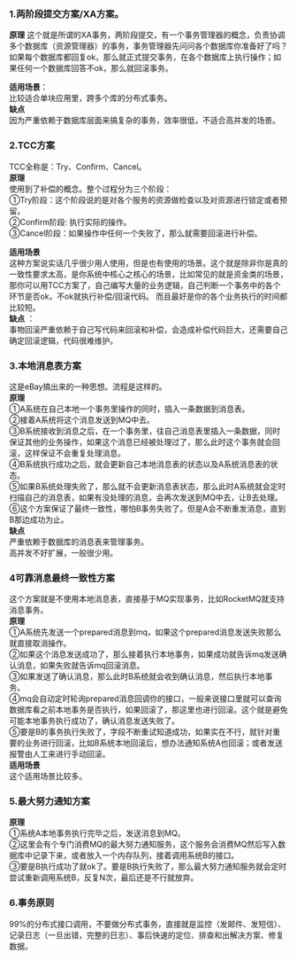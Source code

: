### 1.两阶段提交方案/XA方案。       
**原理** 这个就是所谓的XA事务，两阶段提交，有一个事务管理器的概念，负责协调多个数据库（资源管理器）的事务，事务管理器先问问各个数据库你准备好了吗？如果每个数据库都回复ok，那么就正式提交事务，在各个数据库上执行操作；如果任何一个数据库回答不ok，那么就回滚事务。    

**适用场景**：    
比较适合单块应用里，跨多个库的分布式事务。    
**缺点**      
因为严重依赖于数据库层面来搞复杂的事务，效率很低，不适合高并发的场景。          

### 2.TCC方案     
TCC全称是：Try、Confirm、Cancel。   
**原理**       
使用到了补偿的概念。整个过程分为三个阶段：         
①Try阶段：这个阶段说的是对各个服务的资源做检查以及对资源进行锁定或者预留。    
②Confirm阶段: 执行实际的操作。     
③Cancel阶段：如果操作中任何一个失败了，那么就需要回滚进行补偿。    

**适用场景**    
这种方案说实话几乎很少用人使用，但是也有使用的场景。这个就是除非你是真的一致性要求太高，是你系统中核心之核心的场景，比如常见的就是资金类的场景，那你可以用TCC方案了，自己编写大量的业务逻辑，自己判断一个事务中的各个环节是否ok，不ok就执行补偿/回滚代码。
而且最好是你的各个业务执行的时间都比较短。    
**缺点** ：     
事物回滚严重依赖于自己写代码来回滚和补偿，会造成补偿代码巨大，还需要自己确定回滚逻辑，代码很难维护。    

### 3.本地消息表方案     
这是eBay搞出来的一种思想。流程是这样的。     
**原理**      
①A系统在自己本地一个事务里操作的同时，插入一条数据到消息表。     
②接着A系统将这个消息发送到MQ中去。     
③B系统接收到消息之后，在一个事务里，往自己消息表里插入一条数据，同时保证其他的业务操作，如果这个消息已经被处理过了，那么此时这个事务就会回滚，这样保证不会重复处理消息。      
④B系统执行成功之后，就会更新自己本地消息表的状态以及A系统消息表的状态。    
⑤如果B系统处理失败了，那么就不会更新消息表状态，那么此时A系统就会定时扫描自己的消息表，如果有没处理的消息，会再次发送到MQ中去，让B去处理。     
⑥这个方案保证了最终一致性，哪怕B事务失败了。但是A会不断重发消息，直到B那边成功为止。     
**缺点**     
严重依赖于数据库的消息表来管理事务。     
高并发不好扩展，一般很少用。     

### 4可靠消息最终一致性方案   
这个方案就是不使用本地消息表，直接基于MQ实现事务，比如RocketMQ就支持消息事务。     
**原理**      
①A系统先发送一个prepared消息到mq，如果这个prepared消息发送失败那么就直接取消操作。    
②如果这个消息发送成功了，那么接着执行本地事务，如果成功就告诉mq发送确认消息，如果失败就告诉mq回滚消息。    
③如果发送了确认消息，那么此时B系统就会收到确认消息，然后执行本地事务。    
④mq会自动定时轮询prepared消息回调你的接口，一般来说接口里就可以查询数据库看之前本地事务是否执行，如果回滚了，那这里也进行回滚。这个就是避免可能本地事务执行成功了，确认消息发送失败了。    
⑤要是B的事务执行失败了，字段不断重试知道成功，如果实在不行，就针对重要的业务进行回滚，比如B系统本地回滚后，想办法通知系统A也回滚；或者发送报警由人工来进行手动回滚。     
**适用场景**     
这个适用场景比较多。     

### 5.最大努力通知方案    
**原理**     
①系统A本地事务执行完毕之后，发送消息到MQ。    
②这里会有个专门消费MQ的最大努力通知服务，这个服务会消费MQ然后写入数据库中记录下来，或者放入一个内存队列，接着调用系统B的接口。     
③要是B执行成功了就ok了。要是B执行失败了，那么最大努力通知服务就会定时尝试重新调用系统B，反复N次，最后还是不行就放弃。    

### 6.事务原则   

99%的分布式接口调用，不要做分布式事务，直接就是监控（发邮件、发短信）、记录日志（一旦出错，完整的日志）、事后快速的定位、排查和出解决方案、修复数据。